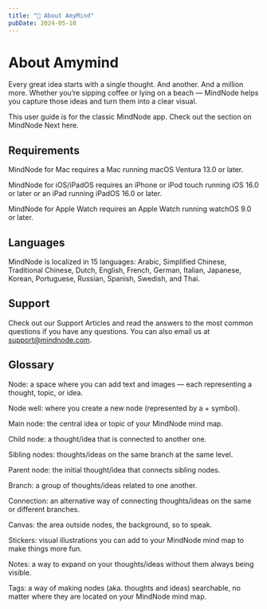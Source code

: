 ```yaml
---
title: "📃 About AmyMind"
pubDate: 2024-05-10
---
```

# About Amymind
Every great idea starts with a single thought. And another. And a million more. Whether you’re sipping coffee or lying on a beach — MindNode helps you capture those ideas and turn them into a clear visual.

This user guide is for the classic MindNode app. Check out the section on MindNode Next here.

## Requirements
MindNode for Mac requires a Mac running macOS Ventura 13.0 or later.

MindNode for iOS/iPadOS requires an iPhone or iPod touch running iOS 16.0 or later or an iPad running iPadOS 16.0 or later.

MindNode for Apple Watch requires an Apple Watch running watchOS 9.0 or later.

## Languages
MindNode is localized in 15 languages: Arabic, Simplified Chinese, Traditional Chinese, Dutch, English, French, German, Italian, Japanese, Korean, Portuguese, Russian, Spanish, Swedish, and Thai.

## Support
Check out our Support Articles and read the answers to the most common questions if you have any questions. You can also email us at support@mindnode.com.

## Glossary
Node: a space where you can add text and images — each representing a thought, topic, or idea.

Node well: where you create a new node (represented by a + symbol).

Main node: the central idea or topic of your MindNode mind map.

Child node: a thought/idea that is connected to another one.

Sibling nodes: thoughts/ideas on the same branch at the same level.

Parent node: the initial thought/idea that connects sibling nodes.

Branch: a group of thoughts/ideas related to one another.

Connection: an alternative way of connecting thoughts/ideas on the same or different branches.

Canvas: the area outside nodes, the background, so to speak.

Stickers: visual illustrations you can add to your MindNode mind map to make things more fun.

Notes: a way to expand on your thoughts/ideas without them always being visible.

Tags: a way of making nodes (aka. thoughts and ideas) searchable, no matter where they are located on your MindNode mind map.